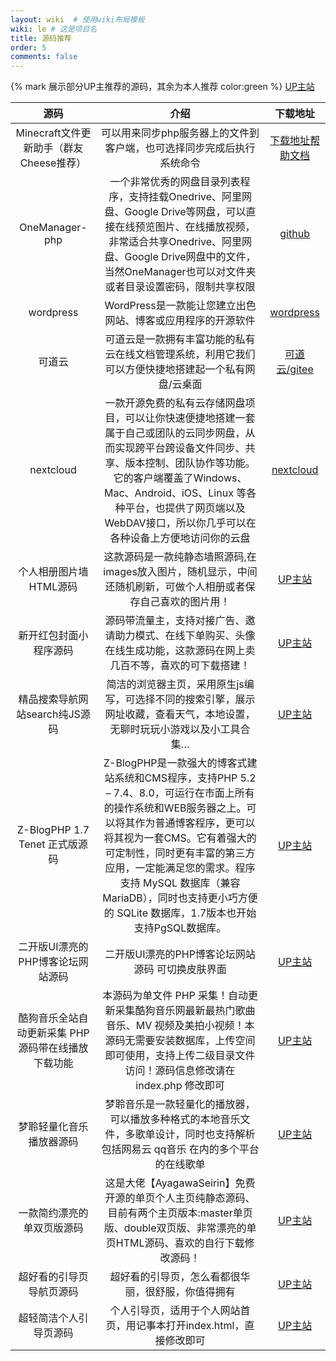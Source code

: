 ```yaml
---
layout: wiki  # 使用wiki布局模板
wiki: le # 这是项目名
title: 源码推荐
order: 5
comments: false
---
```

{% mark 展示部分UP主推荐的源码，其余为本人推荐 color:green %}
[UP主站](https://www.lexz.top/category/%e4%b9%90%e4%b8%8b%e8%bd%bd%e7%ab%99%e8%b5%84%e6%ba%90/)

|  源码  |  介绍  |   下载地址        |
| :----: | :----: | :------------: |
|Minecraft文件更新助手（群友Cheese推荐）|可以用来同步php服务器上的文件到客户端，也可选择同步完成后执行系统命令|[下载地址](https://www.mcbbs.net/thread-711833-1-1.html)[帮助文档](https://updater-for-minecraft.github.io/Docs/#/)|
|OneManager-php|一个非常优秀的网盘目录列表程序，支持挂载Onedrive、阿里网盘、Google Drive等网盘，可以直接在线预览图片、在线播放视频，非常适合共享Onedrive、阿里网盘、Google Drive网盘中的文件，当然OneManager也可以对文件夹或者目录设置密码，限制共享权限|[github](https://github.com/qkqpttgf/OneManager-php/blob/master/)|
|wordpress|WordPress是一款能让您建立出色网站、博客或应用程序的开源软件|[wordpress](https://cn.wordpress.org/download/)|
|可道云|可道云是一款拥有丰富功能的私有云在线文档管理系统，利用它我们可以方便快捷地搭建起一个私有网盘/云桌面|[可道云/gitee](https://gitee.com/kalcaddle/KODExplorer)|
|nextcloud|一款开源免费的私有云存储网盘项目，可以让你快速便捷地搭建一套属于自己或团队的云同步网盘，从而实现跨平台跨设备文件同步、共享、版本控制、团队协作等功能。它的客户端覆盖了Windows、Mac、Android、iOS、Linux 等各种平台，也提供了网页端以及 WebDAV接口，所以你几乎可以在各种设备上方便地访问你的云盘|[nextcloud](https://nextcloud.com/)|
|个人相册图片墙HTML源码|这款源码是一款纯静态墙照源码,在images放入图片，随机显示，中间还随机刷新，可做个人相册或者保存自己喜欢的图片用！|[UP主站](https://www.lexz.top/1473/)|
|新开红包封面小程序源码|源码带流量主，支持对接广告、邀请助力模式、在线下单购买、头像在线生成功能，这款源码在网上卖几百不等，喜欢的可下载搭建！|[UP主站](https://www.lexz.top/1467/)|
|精品搜索导航网站search纯JS源码|简洁的浏览器主页，采用原生js编写，可选择不同的搜索引擎，展示网址收藏，查看天气，本地设置，无聊时玩玩小游戏以及小工具合集…|[UP主站](https://www.lexz.top/1464/)|
|Z-BlogPHP 1.7 Tenet 正式版源码|Z-BlogPHP是一款强大的博客式建站系统和CMS程序，支持PHP 5.2 – 7.4、8.0，可运行在市面上所有的操作系统和WEB服务器之上。可以将其作为普通博客程序，更可以将其视为一套CMS。它有着强大的可定制性，同时更有丰富的第三方应用，一定能满足您的需求。程序支持 MySQL 数据库（兼容 MariaDB），同时也支持更小巧方便的 SQLite 数据库，1.7版本也开始支持PgSQL数据库。|[UP主站](https://www.lexz.top/1461/)|
|二开版UI漂亮的PHP博客论坛网站源码|二开版UI漂亮的PHP博客论坛网站源码 可切换皮肤界面|[UP主站](https://www.lexz.top/1456/)|
| 酷狗音乐全站自动更新采集 PHP 源码带在线播放下载功能 | 本源码为单文件 PHP 采集！自动更新采集酷狗音乐网最新最热门歌曲音乐、MV 视频及美拍小视频！本源码无需要安装数据库，上传空间即可使用，支持上传二级目录文件访问！源码信息修改请在 index.php 修改即可 | [UP主站](https://www.lexz.top/1451/) |
|  梦聆轻量化音乐播放器源码   | 梦聆音乐是一款轻量化的播放器，可以播放多种格式的本地音乐文件，多歌单设计，同时也支持解析包括网易云 qq音乐 在内的多个平台的在线歌单  | [UP主站](https://www.lexz.top/1446/) |
|一款简约漂亮的单双页版源码 |这是大佬【AyagawaSeirin】免费开源的单页个人主页纯静态源码、目前有两个主页版本:master单页版、double双页版、非常漂亮的单页HTML源码、喜欢的自行下载修改源码！|[UP主站](https://www.lexz.top/1442/) |
|超好看的引导页导航页源码   |超好看的引导页，怎么看都很华丽，很舒服，你值得拥有   |[UP主站](https://www.lexz.top/1439/)   |
|超轻简洁个人引导页源码   |个人引导页，适用于个人网站首页，用记事本打开index.html，直接修改即可   |[UP主站](https://www.lexz.top/1436/)   |



